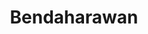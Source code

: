 ---
id: 6
title : Bendaharawan
linkurl: https://drive.google.com/drive/folders/1FQ5ynf6ihyrI7U9YpZ-AfGH9Qy2w0YE1?usp=sharing
fitur: aspekpajak
category: aspekpajak
createdTime : 31/07/2019
modifiedTime : 31/12/2019
topik: Versi Lengkap
img: bendahara.png
---
